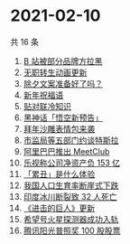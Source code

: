 # 2021-02-10

共 16 条

<!-- BEGIN -->
<!-- 最后更新时间 Wed Feb 10 2021 16:24:34 GMT+0800 (CST) -->
1. [B 站被部分品牌方拉黑](https://www.zhihu.com/search?q=b站)
1. [无职转生动画更新](https://www.zhihu.com/search?q=无职转生)
1. [除夕文案准备好了吗？](https://www.zhihu.com/search?q=除夕文案)
1. [新年祝福语](https://www.zhihu.com/search?q=新年祝福语)
1. [贴对联冷知识](https://www.zhihu.com/search?q=对联怎么贴)
1. [黑神话「悟空新预告」](https://www.zhihu.com/search?q=黑神话)
1. [拜年沙雕表情包来袭](https://www.zhihu.com/search?q=拜年表情包)
1. [市监局等五部门约谈特斯拉](https://www.zhihu.com/search?q=特斯拉约谈)
1. [阿里巴巴推出 MeetClub](https://www.zhihu.com/search?q=meetclub)
1. [乐视称公司净资产负 153 亿](https://www.zhihu.com/search?q=乐视)
1. [「累丑」是什么体验](https://www.zhihu.com/search?q=累丑)
1. [我国人口生育率断崖式下跌](https://www.zhihu.com/search?q=出生人口)
1. [印度冰川断裂致 32 人死亡](https://www.zhihu.com/search?q=印度冰川断裂)
1. [《进击的巨人》更新](https://www.zhihu.com/search?q=进击的巨人)
1. [希望号火星探测器成功入轨](https://www.zhihu.com/search?q=希望号)
1. [腾讯阳光普照奖 100 股股票](https://www.zhihu.com/search?q=腾讯阳光普照奖)
<!-- END -->
